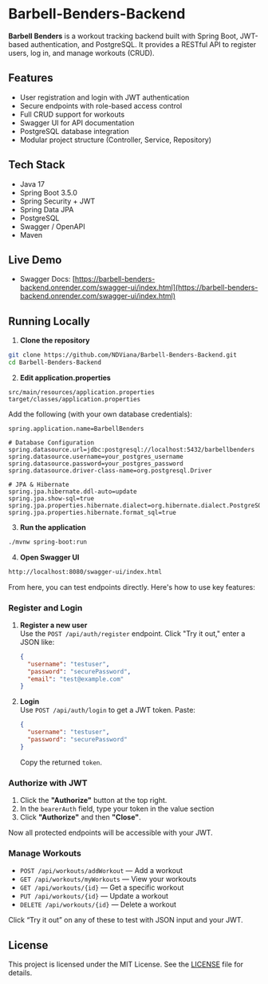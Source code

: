 # Barbell-Benders-Backend

**Barbell Benders** is a workout tracking backend built with Spring Boot, JWT-based authentication, and PostgreSQL. It provides a RESTful API to register users, log in, and manage workouts (CRUD).

## Features

- User registration and login with JWT authentication
- Secure endpoints with role-based access control
- Full CRUD support for workouts
- Swagger UI for API documentation
- PostgreSQL database integration
- Modular project structure (Controller, Service, Repository)

## Tech Stack

- Java 17
- Spring Boot 3.5.0
- Spring Security + JWT
- Spring Data JPA
- PostgreSQL
- Swagger / OpenAPI
- Maven

## Live Demo

- Swagger Docs: [https://barbell-benders-backend.onrender.com/swagger-ui/index.html](https://barbell-benders-backend.onrender.com/swagger-ui/index.html)

## Running Locally

1. **Clone the repository**
```bash
git clone https://github.com/NDViana/Barbell-Benders-Backend.git
cd Barbell-Benders-Backend
```
2. **Edit application.properties**
```
src/main/resources/application.properties
target/classes/application.properties
```

Add the following (with your own database credentials):

```properties
spring.application.name=BarbellBenders

# Database Configuration
spring.datasource.url=jdbc:postgresql://localhost:5432/barbellbenders
spring.datasource.username=your_postgres_username
spring.datasource.password=your_postgres_password
spring.datasource.driver-class-name=org.postgresql.Driver

# JPA & Hibernate
spring.jpa.hibernate.ddl-auto=update
spring.jpa.show-sql=true
spring.jpa.properties.hibernate.dialect=org.hibernate.dialect.PostgreSQLDialect
spring.jpa.properties.hibernate.format_sql=true
```
3. **Run the application**
```bash
./mvnw spring-boot:run
```
4. **Open Swagger UI**
```bash
http://localhost:8080/swagger-ui/index.html
```

From here, you can test endpoints directly. Here's how to use key features:

### Register and Login

1. **Register a new user**  
   Use the `POST /api/auth/register` endpoint. Click "Try it out," enter a JSON like:

   ```json
   {
     "username": "testuser",
     "password": "securePassword",
     "email": "test@example.com"
   }
   ```

2. **Login**  
   Use `POST /api/auth/login` to get a JWT token. Paste:

   ```json
   {
     "username": "testuser",
     "password": "securePassword"
   }
   ```

   Copy the returned `token`.

### Authorize with JWT

1. Click the **"Authorize"** button at the top right.
2. In the `bearerAuth` field, type your token in the value section
3. Click **"Authorize"** and then **"Close"**.

Now all protected endpoints will be accessible with your JWT.

### Manage Workouts

- `POST /api/workouts/addWorkout` — Add a workout
- `GET /api/workouts/myWorkouts` — View your workouts
- `GET /api/workouts/{id}` — Get a specific workout
- `PUT /api/workouts/{id}` — Update a workout
- `DELETE /api/workouts/{id}` — Delete a workout

Click “Try it out” on any of these to test with JSON input and your JWT.


## License

This project is licensed under the MIT License. See the [LICENSE](./LICENSE) file for details.


